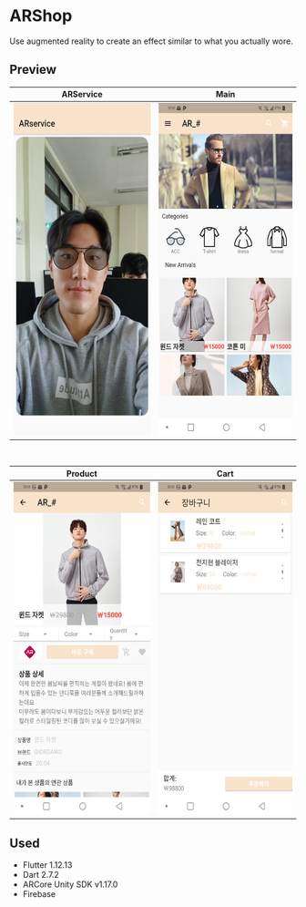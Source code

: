 # ARShop
Use augmented reality to create an effect similar to what you actually wore.


## Preview
  
|ARService                      |Main                       |
|-------------------------------|-----------------------------|
|<img src="image/arservice.png"  width="270" height="585">|<img src="image/main.png"  width="270" height="585">          |

<br>

|Product                     |Cart                       |
|-------------------------------|-----------------------------|
|<img src="image/product.png"  width="270" height="585">|<img src="image/cart.png"  width="270" height="585">          |


## Used 
- Flutter 1.12.13
- Dart 2.7.2
- ARCore Unity SDK v1.17.0
- Firebase
